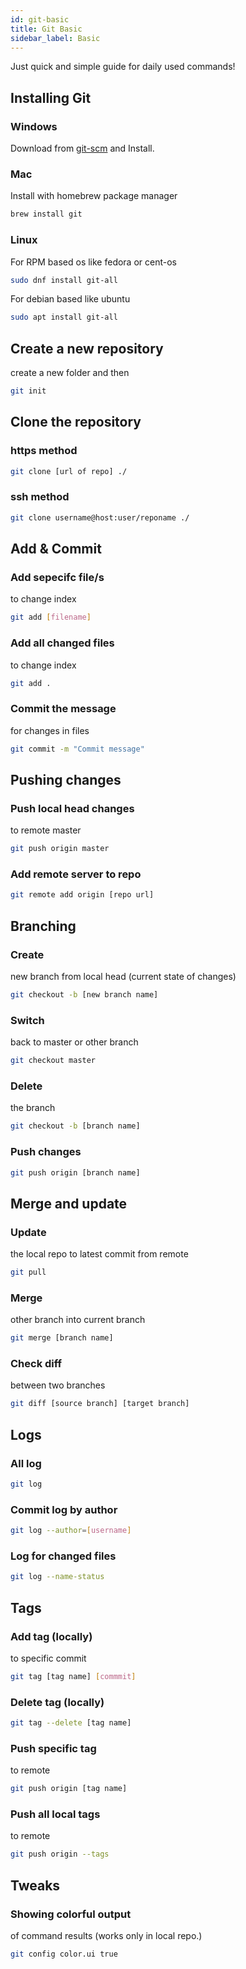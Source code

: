 ```yaml
---
id: git-basic
title: Git Basic
sidebar_label: Basic
---
```


Just quick and simple guide for daily used commands!

## Installing Git

### Windows

Download from [git-scm](https://git-scm.com/download/win) and Install.

### Mac

Install with homebrew package manager

```bash
brew install git
```

### Linux

For RPM based os like fedora or cent-os

```bash
sudo dnf install git-all
```

For debian based like ubuntu

```bash
sudo apt install git-all
```

## Create a new repository

create a new folder and then 

```bash
git init
```

## Clone the repository

### https method

```bash
git clone [url of repo] ./
```

### ssh method

```bash
git clone username@host:user/reponame ./
```

## Add & Commit

### Add sepecifc file/s 
to change index

```bash
git add [filename]
```
### Add all changed files
to change index

```bash
git add .
```

### Commit the message
for changes in files

```bash
git commit -m "Commit message"
```

## Pushing changes 

### Push local head changes
to remote master 

```bash
git push origin master
```

### Add remote server to repo

```bash
git remote add origin [repo url]

```

## Branching

### Create
new branch from local head  (current state of changes)

```bash
git checkout -b [new branch name]
```

### Switch
back to master or other branch

```bash
git checkout master
```

### Delete
the branch 

```bash
git checkout -b [branch name]
```

### Push changes

```bash
git push origin [branch name]

```


## Merge and update

### Update
the local repo to latest commit from remote

```bash
git pull
```
 
### Merge 
other branch into current branch

```bash
git merge [branch name]
```

### Check diff 
between two branches

```bash
git diff [source branch] [target branch]
```

## Logs

### All log

```bash
git log
```

### Commit log by author

```bash
git log --author=[username]
```

### Log for changed files

```bash
git log --name-status
```


## Tags

### Add tag (locally)
to specific commit 

```bash
git tag [tag name] [commmit]
```

### Delete tag (locally)

```bash
git tag --delete [tag name]
```

### Push specific tag 
to remote

```bash
git push origin [tag name]
```

### Push all local tags 
to remote

```bash
git push origin --tags
```

## Tweaks

### Showing colorful output 
of command results (works only in local repo.)

```bash
git config color.ui true
```

